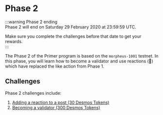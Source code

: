 # Phase 2 

:::warning Phase 2 ending  
Phase 2 will end on Saturday 29 February 2020 at 23:59:59 UTC.

Make sure you complete the challenges before that date to get your rewards.   
::: 

The Phase 2 of the Primer program is based on the `morpheus-1001` testnet. In this phase, you will learn how to become a validator and use reactions (:tada:) which have replaced the like action from Phase 1. 

## Challenges
Phase 2 challenges include:

1. [Adding a reaction to a post (30 Desmos Tokens)](phase-2/challenges/add-reaction.md)
2. [Becoming a validator (300 Desmos Tokens)](phase-2/challenges/become-validator.md)
